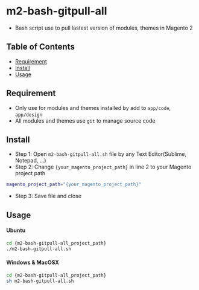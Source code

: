 # m2-bash-gitpull-all
- Bash script use to pull lastest version of modules, themes in Magento 2
## Table of Contents

<!-- TOC depthFrom:1 depthTo:6 withLinks:1 orderedList:0 -->
- [Requirement](#requirement)
- [Install](#install)
- [Usage](#usage)

<!-- /TOC -->

## Requirement
- Only use for modules and themes installed by add to `app/code`, `app/design`
- All modules and themes use `git` to manage source code

## Install
- Step 1: Open `m2-bash-gitpull-all.sh` file by any Text Editor(Sublime, Notepad, ...) 
- Step 2: Change `{your_magento_project_path}` in line 2 to your Magento project path

```bash
magento_project_path="{your_magento_project_path}"
```
- Step 3: Save file and close

## Usage
#### Ubuntu
```bash
cd {m2-bash-gitpull-all_project_path}
./m2-bash-gitpull-all.sh
```

#### Windows &  MacOSX
```bash
cd {m2-bash-gitpull-all_project_path}
sh m2-bash-gitpull-all.sh
```
